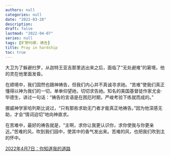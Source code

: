 ```yaml
---
authors: null
categories: null
date: "2022-03-28"
description: 
draft: false
lastmod: "2022-04-07"
series: null
tags: [旷野吗哪，祷告]
title: Pray in hardship
toc: true
---
```


<!--more-->

大卫为了躲避扫罗，从迦特王亚吉那里逃出来之后，面临了“无处避难”的窘境，他的灵在他里面发昏。

在顺境中，我们固然也跟神祷告，但我们内心并不真诚寻求祂。“苦难”使我们真正懂得以神为我们的一切，单单仰望祂，切切求告祂。知名的美国基督徒作家尤金‧毕德生，讲过一句话：“祷告的言语是在困厄时期，严峻考验下练就而成的。”

挪威神学家哈列斯比说过，“只有那些求助无门者才能真正地祷告。”因为他深感无助，才会“情词迫切”地向神直求。

在苦难中，最好的祷告就是，“主啊，求你让我更认识你，求你使我与你更亲近。”苦难的风，吹到我们园中，使其中的香气发出来。苦难的风，也把我们吹到主的怀中。

<a href = "https://r.729ly.net/devotionals/devotionals-mw/devotionals-mw-mw220407">2022年4月7日：你知道我的道路</a>